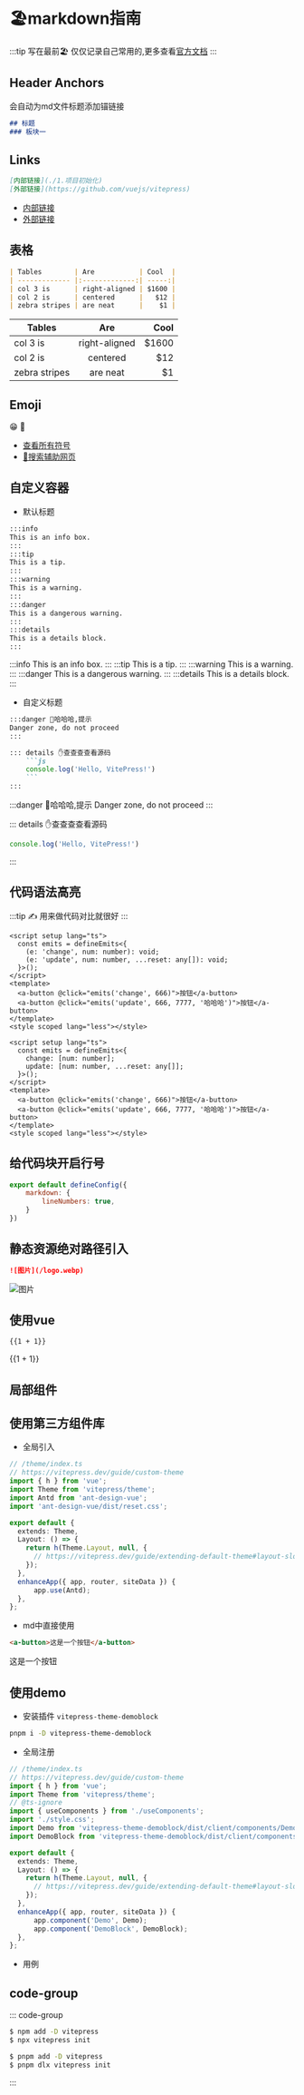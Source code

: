 #  🏖️markdown指南

:::tip 写在最前🏖️
仅仅记录自己常用的,更多查看[官方文档](https://vitepress.dev/zh/guide/markdown)
:::

## Header Anchors
会自动为md文件标题添加锚链接

```md
## 标题
### 板块一
```

## Links

```md
[内部链接](./1.项目初始化)
[外部链接](https://github.com/vuejs/vitepress)
```

- [内部链接](./1.项目初始化)
- [外部链接](https://github.com/vuejs/vitepress)



## 表格

```md
| Tables        | Are           | Cool  |
| ------------- |:-------------:| -----:|
| col 3 is      | right-aligned | $1600 |
| col 2 is      | centered      |   $12 |
| zebra stripes | are neat      |    $1 |
```

| Tables        | Are           | Cool  |
| ------------- |:-------------:| -----:|
| col 3 is      | right-aligned | $1600 |
| col 2 is      | centered      |   $12 |
| zebra stripes | are neat      |    $1 |

## Emoji

😁 :100:

- [查看所有符号](https://github.com/markdown-it/markdown-it-emoji/blob/master/lib/data/full.mjs)
- [🧐搜索辅助网页](https://searchemoji.app/zh-hans)


## 自定义容器

- 默认标题

```md
:::info
This is an info box.
:::
:::tip
This is a tip.
:::
:::warning
This is a warning.
:::
:::danger
This is a dangerous warning.
:::
:::details
This is a details block.
:::
```

:::info
This is an info box.
:::
:::tip
This is a tip.
:::
:::warning
This is a warning.
:::
:::danger
This is a dangerous warning.
:::
:::details
This is a details block.
:::


- 自定义标题

```md
:::danger 🤪哈哈哈,提示
Danger zone, do not proceed
:::

::: details ✋查查查查看源码
    ```js
    console.log('Hello, VitePress!')
    ``` 
:::
```

:::danger 🤪哈哈哈,提示
Danger zone, do not proceed
:::

::: details ✋查查查查看源码
```js
console.log('Hello, VitePress!')
```
:::

## 代码语法高亮

:::tip ✍️
   用来做代码对比就很好
:::

```vue{3,4}
<script setup lang="ts">
  const emits = defineEmits<{
    (e: 'change', num: number): void;
    (e: 'update', num: number, ...reset: any[]): void;    
  }>();
</script>
<template>
  <a-button @click="emits('change', 666)">按钮</a-button>
  <a-button @click="emits('update', 666, 7777, '哈哈哈')">按钮</a-button>
</template>
<style scoped lang="less"></style>
```

```vue{3,4}
<script setup lang="ts">
  const emits = defineEmits<{
    change: [num: number];
    update: [num: number, ...reset: any[]];
  }>();
</script>
<template>
  <a-button @click="emits('change', 666)">按钮</a-button>
  <a-button @click="emits('update', 666, 7777, '哈哈哈')">按钮</a-button>
</template>
<style scoped lang="less"></style>
```

## 给代码块开启行号

```js
export default defineConfig({
    markdown: {
        lineNumbers: true,
    }
})
```

## 静态资源绝对路径引入

```md
![图片](/logo.webp)
```
![图片](/logo.webp)

## 使用vue

```md
{{1 + 1}}
```
{{1 + 1}}

## 局部组件



## 使用第三方组件库

- 全局引入

```ts
// /theme/index.ts
// https://vitepress.dev/guide/custom-theme
import { h } from 'vue';
import Theme from 'vitepress/theme';
import Antd from 'ant-design-vue';
import 'ant-design-vue/dist/reset.css';

export default {
  extends: Theme,
  Layout: () => {
    return h(Theme.Layout, null, {
      // https://vitepress.dev/guide/extending-default-theme#layout-slots
    });
  },
  enhanceApp({ app, router, siteData }) {
      app.use(Antd);
  },
};
```

- md中直接使用
```markdown
<a-button>这是一个按钮</a-button>
```
<a-button>这是一个按钮</a-button>

## 使用demo

- 安装插件 `vitepress-theme-demoblock`
```bash
pnpm i -D vitepress-theme-demoblock
```

- 全局注册
```ts
// /theme/index.ts
// https://vitepress.dev/guide/custom-theme
import { h } from 'vue';
import Theme from 'vitepress/theme';
// @ts-ignore
import { useComponents } from './useComponents';
import './style.css';
import Demo from 'vitepress-theme-demoblock/dist/client/components/Demo.vue';
import DemoBlock from 'vitepress-theme-demoblock/dist/client/components/DemoBlock.vue';

export default {
  extends: Theme,
  Layout: () => {
    return h(Theme.Layout, null, {
      // https://vitepress.dev/guide/extending-default-theme#layout-slots
    });
  },
  enhanceApp({ app, router, siteData }) {
      app.component('Demo', Demo);
      app.component('DemoBlock', DemoBlock);
  },
};
```

- 用例


## code-group

::: code-group
```sh [npm]
$ npm add -D vitepress
$ npx vitepress init
```
```sh [pnpm]
$ pnpm add -D vitepress
$ pnpm dlx vitepress init
```
:::

<git-talk />


